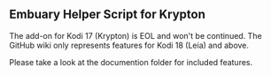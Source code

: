## Embuary Helper Script for Krypton

The add-on for Kodi 17 (Krypton) is EOL and won't be continued.
The GitHub wiki only represents features for Kodi 18 (Leia) and above.

Please take a look at the documention folder for included features.